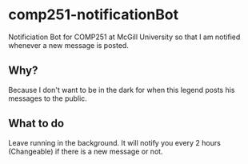 # comp251-notificationBot
Notificiation Bot for COMP251 at McGill University so that I am notified whenever a new message is posted.

## Why?
Because I don't want to be in the dark for when this legend posts his messages to the public.

## What to do
Leave running in the background. It will notify you every 2 hours (Changeable) if there is a new message or not.